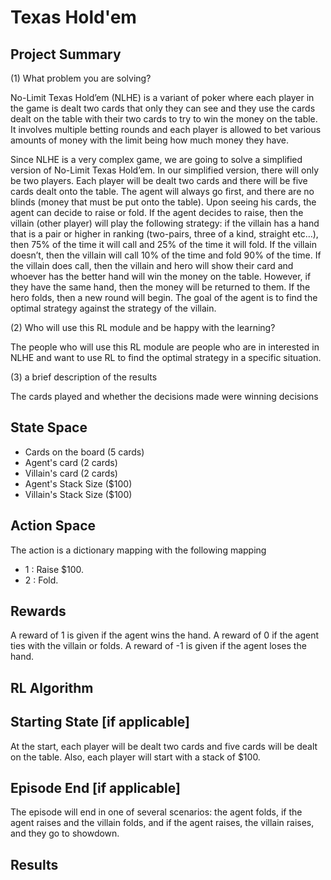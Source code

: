 # Texas Hold'em
## Project Summary
<!-- Around 200 Words -->
<!-- Cover (1) What problem you are solving, (2) Who will use this RL module and be happy with the learning, and (3) a brief description of the results -->
(1) What problem you are solving?

No-Limit Texas Hold’em (NLHE) is a variant of poker where each player in the game is dealt two cards that only they can see and they use the cards dealt on the table with their two cards to try to win the money on the table. It involves multiple betting rounds and each player is allowed to bet various amounts of money with the limit being how much money they have.

Since NLHE is a very complex game, we are going to solve a simplified version of No-Limit Texas Hold’em. In our simplified version, there will only be two players. Each player will be dealt two cards and there will be five cards dealt onto the table. The agent will always go first, and there are no blinds (money that must be put onto the table). Upon seeing his cards, the agent can decide to raise or fold. If the agent decides to raise, then the villain (other player) will play the following strategy: if the villain has a hand that is a pair or higher in ranking (two-pairs, three of a kind, straight etc…), then 75% of the time it will call and 25% of the time it will fold. If the villain doesn’t, then the villain will call 10% of the time and fold 90% of the time. If the villain does call, then the villain and hero will show their card and whoever has the better hand will win the money on the table. However, if they have the same hand, then the money will be returned to them. If the hero folds, then a new round will begin. The goal of the agent is to find the optimal strategy against the strategy of the villain. 


(2) Who will use this RL module and be happy with the learning?

The people who will use this RL module are people who are in interested in NLHE and want to use RL to find the optimal strategy in a specific situation. 

(3) a brief description of the results

The cards played and whether the decisions made were winning decisions

## State Space
<!-- See the Cart Pole Env example https://gymnasium.farama.org/environments/classic_control/cart_pole/ -->
- Cards on the board (5 cards) 
- Agent's card (2 cards)
- Villain's card (2 cards)
- Agent's Stack Size ($100) 
- Villain's Stack Size ($100) 

## Action Space
<!-- See the Cart Pole Env example https://gymnasium.farama.org/environments/classic_control/cart_pole/ -->
The action is a dictionary mapping with the following mapping
- 1 : Raise $100.
- 2 : Fold.
## Rewards
<!-- See the Cart Pole Env example https://gymnasium.farama.org/environments/classic_control/cart_pole/ -->
A reward of 1 is given if the agent wins the hand.
A reward of 0 if the agent ties with the villain or folds.
A reward of -1 is given if the agent loses the hand.

## RL Algorithm 

## Starting State [if applicable]
<!-- See the Cart Pole Env example https://gymnasium.farama.org/environments/classic_control/cart_pole/ -->
At the start, each player will be dealt two cards and five cards will be dealt on the table. Also, each player will start with a stack of $100. 

## Episode End [if applicable]
<!-- See the Cart Pole Env example https://gymnasium.farama.org/environments/classic_control/cart_pole/ -->
The episode will end in one of several scenarios: the agent folds, if the agent raises and the villain folds, and if the agent raises, the villain raises, and they go to showdown.  

## Results

